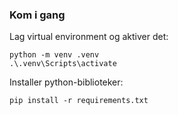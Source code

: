 ### Kom i gang

Lag virtual environment og aktiver det:

    python -m venv .venv
    .\.venv\Scripts\activate

Installer python-biblioteker:

    pip install -r requirements.txt
